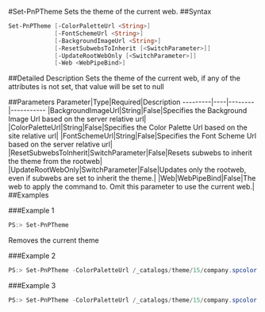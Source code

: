 #Set-PnPTheme
Sets the theme of the current web.
##Syntax
```powershell
Set-PnPTheme [-ColorPaletteUrl <String>]
             [-FontSchemeUrl <String>]
             [-BackgroundImageUrl <String>]
             [-ResetSubwebsToInherit [<SwitchParameter>]]
             [-UpdateRootWebOnly [<SwitchParameter>]]
             [-Web <WebPipeBind>]
```


##Detailed Description
 Sets the theme of the current web, if any of the attributes is not set, that value will be set to null

##Parameters
Parameter|Type|Required|Description
---------|----|--------|-----------
|BackgroundImageUrl|String|False|Specifies the Background Image Url based on the server relative url|
|ColorPaletteUrl|String|False|Specifies the Color Palette Url based on the site relative url|
|FontSchemeUrl|String|False|Specifies the Font Scheme Url based on the server relative url|
|ResetSubwebsToInherit|SwitchParameter|False|Resets subwebs to inherit the theme from the rootweb|
|UpdateRootWebOnly|SwitchParameter|False|Updates only the rootweb, even if subwebs are set to inherit the theme.|
|Web|WebPipeBind|False|The web to apply the command to. Omit this parameter to use the current web.|
##Examples

###Example 1
```powershell
PS:> Set-PnPTheme
```
Removes the current theme

###Example 2
```powershell
PS:> Set-PnPTheme -ColorPaletteUrl /_catalogs/theme/15/company.spcolor
```


###Example 3
```powershell
PS:> Set-PnPTheme -ColorPaletteUrl /_catalogs/theme/15/company.spcolor -BackgroundImageUrl '/sites/teamsite/style library/background.png'
```

